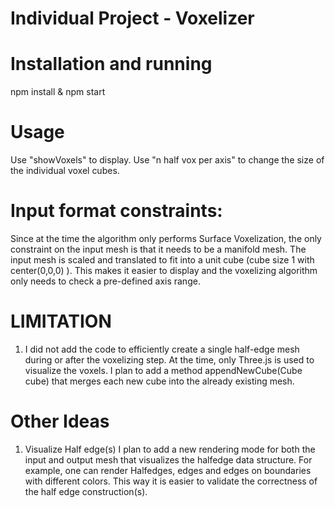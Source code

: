 # Individual Project - Voxelizer

# Installation and running
npm install & npm start

# Usage
Use "showVoxels" to display. Use "n half vox per axis" to change the size of the individual voxel cubes.

# Input format constraints:
Since at the time the algorithm only performs Surface Voxelization, the only constraint on the input mesh
is that it needs to be a manifold mesh. The input mesh is scaled and translated to fit into a unit cube (cube size 1 with center(0,0,0) ).
This makes it easier to display and the voxelizing algorithm only needs to check a pre-defined axis range.

# LIMITATION
1) I did not add the code to efficiently create a single half-edge mesh during or after the voxelizing step. At the time, only Three.js is used
to visualize the voxels. 
I plan to add a method appendNewCube(Cube cube) that merges each new cube into the already existing mesh.

# Other Ideas
1) Visualize Half edge(s)
I plan to add a new rendering mode for both the input and output mesh that visualizes the halfedge data structure. For example, one can render
Halfedges, edges and edges on boundaries with different colors. This way it is easier to validate the correctness of the half edge construction(s).


